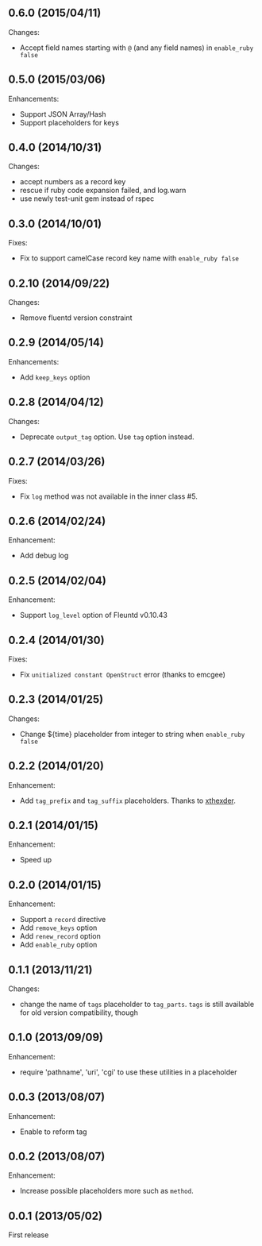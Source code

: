 ## 0.6.0 (2015/04/11)

Changes:

* Accept field names starting with `@` (and any field names) in `enable_ruby false`

## 0.5.0 (2015/03/06)

Enhancements:

* Support JSON Array/Hash
* Support placeholders for keys

## 0.4.0 (2014/10/31)

Changes:

* accept numbers as a record key
* rescue if ruby code expansion failed, and log.warn
* use newly test-unit gem instead of rspec

## 0.3.0 (2014/10/01)

Fixes:

* Fix to support camelCase record key name with `enable_ruby false`

## 0.2.10 (2014/09/22)

Changes:

* Remove fluentd version constraint

## 0.2.9 (2014/05/14)

Enhancements:

* Add `keep_keys` option

## 0.2.8 (2014/04/12)

Changes:

* Deprecate `output_tag` option. Use `tag` option instead.

## 0.2.7 (2014/03/26)

Fixes:

* Fix `log` method was not available in the inner class #5. 

## 0.2.6 (2014/02/24)

Enhancement:

* Add debug log

## 0.2.5 (2014/02/04)

Enhancement:

* Support `log_level` option of Fleuntd v0.10.43

## 0.2.4 (2014/01/30)

Fixes:

* Fix `unitialized constant OpenStruct` error (thanks to emcgee)

## 0.2.3 (2014/01/25)

Changes:

* Change ${time} placeholder from integer to string when `enable_ruby false`

## 0.2.2 (2014/01/20)

Enhancement:

* Add `tag_prefix` and `tag_suffix` placeholders. Thanks to [xthexder](https://github.com/xthexder). 

## 0.2.1 (2014/01/15)

Enhancement:

* Speed up

## 0.2.0 (2014/01/15)

Enhancement:

* Support a `record` directive
* Add `remove_keys` option
* Add `renew_record` option
* Add `enable_ruby` option

## 0.1.1 (2013/11/21)

Changes:

* change the name of `tags` placeholder to `tag_parts`. `tags` is still available for old version compatibility, though

## 0.1.0 (2013/09/09)

Enhancement:

* require 'pathname', 'uri', 'cgi' to use these utilities in a placeholder

## 0.0.3 (2013/08/07)

Enhancement:

* Enable to reform tag

## 0.0.2 (2013/08/07)

Enhancement:

* Increase possible placeholders more such as `method`. 

## 0.0.1  (2013/05/02)

First release

